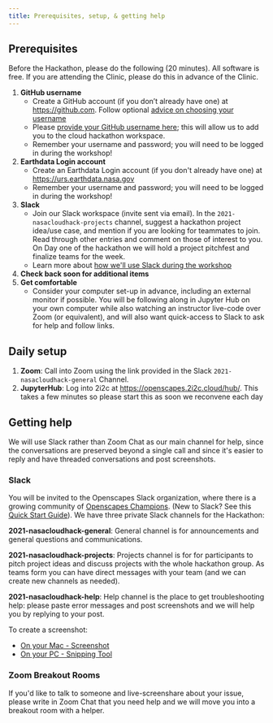 ```yaml
---
title: Prerequisites, setup, & getting help
---
```


## Prerequisites

Before the Hackathon, please do the following (20 minutes). All software is free.
If you are attending the Clinic, please do this in advance of the Clinic. 

1. **GitHub username**
    - Create a GitHub account (if you don’t already have one) at <https://github.com>. Follow optional [advice on choosing your username](https://happygitwithr.com/github-acct.html)
    - Please [provide your GitHub username here](https://docs.google.com/forms/d/e/1FAIpQLSfOd0RhzEo5sFq_NgjZJa0C6cmaicTOjPS290iCbHbFTI-8zg/viewform?usp=sf_link); this will allow us to add you to the cloud hackathon workspace.
    - Remember your username and password; you will need to be logged in during the workshop!
1. **Earthdata Login account** 
    - Create an Earthdata Login account (if you don't already have one) at <https://urs.earthdata.nasa.gov>
    - Remember your username and password; you will need to be logged in during the workshop!
1. **Slack**
    - Join our Slack workspace (invite sent via email). In the `2021-nasacloudhack-projects` channel, suggest a hackathon project idea/use case, and mention if you are looking for teammates to join. Read through other entries and comment on those of interest to you. On Day one of the hackathon we will hold a project pitchfest and finalize teams for the week. 
    - Learn more about [how we'll use Slack during the workshop](#slack)
1. **Check back soon for additional items**
1. **Get comfortable** 
    - Consider your computer set-up in advance, including an external monitor if possible. You will be following along in Jupyter Hub on your own computer while also watching an instructor live-code over Zoom (or equivalent), and will also want quick-access to Slack to ask for help and follow links.

## Daily setup

1. **Zoom**: Call into Zoom using the link provided in the Slack `2021-nasacloudhack-general` Channel. 
1. **JupyterHub**: Log into 2i2c at <https://openscapes.2i2c.cloud/hub/>. This takes a few minutes so please start this as soon we reconvene each day


## Getting help

We will use Slack rather than Zoom Chat as our main channel for help, since the conversations are preserved beyond a single call and since it's easier to reply and have threaded conversations and post screenshots.

### Slack

You will be invited to the Openscapes Slack organization, where there is a growing community of [Openscapes Champions](https://openscapes.org/champions). (New to Slack? See this [Quick Start Guide](https://zenodo.org/record/3763730#.YYkoL3mIZpQ)). We have three private Slack channels for the Hackathon: 

**2021-nasacloudhack-general**: General channel is for announcements and general questions and communications.
 
**2021-nasacloudhack-projects**: Projects channel  is for for participants to pitch project ideas and discuss projects with the whole hackathon group. As teams form you can have direct messages with your team (and we can create new channels as needed). 

**2021-nasacloudhack-help**: Help channel is the place to get troubleshooting help: please paste error messages and post screenshots and we will help you by replying to your post.

To create a screenshot: 
 
- [On your Mac - Screenshot](https://support.apple.com/en-us/HT201361)
- [On your PC - Snipping Tool](https://support.microsoft.com/en-us/windows/use-snipping-tool-to-capture-screenshots-00246869-1843-655f-f220-97299b865f6b)

### Zoom Breakout Rooms

If you'd like to talk to someone and live-screenshare about your issue, please write in Zoom Chat that you need help and we will move you into a breakout room with a helper.

